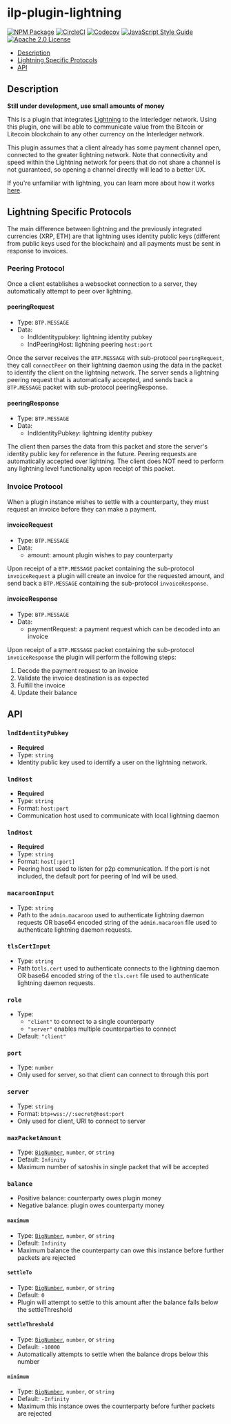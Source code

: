 # ilp-plugin-lightning

[![NPM Package](https://img.shields.io/npm/v/ilp-plugin-lightning/latest.svg?style=flat)](https://npmjs.org/package/ilp-plugin-lightning)
[![CircleCI](https://img.shields.io/circleci/project/github/interledgerjs/ilp-plugin-lightning.svg)](https://circleci.com/gh/interledgerjs/ilp-plugin-lightning)
[![Codecov](https://img.shields.io/codecov/c/github/interledgerjs/ilp-plugin-lightning.svg)](https://codecov.io/gh/interledgerjs/ilp-plugin-lightning)
[![JavaScript Style Guide](https://img.shields.io/badge/code_style-standard-brightgreen.svg)](https://standardjs.com)
[![Apache 2.0 License](https://img.shields.io/github/license/interledgerjs/ilp-plugin-lightning.svg)](https://github.com/interledgerjs/ilp-plugin-lightning/blob/master/LICENSE)

- [Description](#description)
- [Lightning Specific Protocols](#lightning-specific-protocols)
- [API](#api)

## Description

**Still under development, use small amounts of money**

This is a plugin that integrates [Lightning](https://lightning.network/)
to the Interledger network.  Using this plugin, one will be able to
communicate value from the Bitcoin or Litecoin blockchain to any other
currency on the Interledger network.

This plugin assumes that a client already has some payment channel
open, connected to the greater lightning network.  Note that connectivity and speed within the Lightning network for peers that do not share a channel is not guaranteed, so opening a channel directly will lead to a better UX.

If you're unfamiliar with lightning, you can learn more about
how it works [here](https://dev.lightning.community/).


## Lightning Specific Protocols

The main difference between lightning and the previously integrated currencies
(XRP, ETH) are that lightning uses identity public keys (different from public
keys used for the blockchain) and all payments must be sent in response to
invoices.

### Peering Protocol
Once a client establishes a websocket connection to a server, they automatically
attempt to peer over lightning.

#### peeringRequest
- Type: `BTP.MESSAGE`
- Data:
  - lndIdentitypubkey: lightning identity pubkey
  - lndPeeringHost: lightning peering `host:port`

Once the server receives the `BTP.MESSAGE` with sub-protocol `peeringRequest`,
they call `connectPeer` on their lightning daemon using the data in the packet
to identify the client on the lightning network.  The server sends a lightning
peering request that is automatically accepted, and sends back a `BTP.MESSAGE`
packet with sub-protocol peeringResponse.

#### peeringResponse
- Type: `BTP.MESSAGE`
- Data:
  - lndIdentityPubkey: lightning identity pubkey

The client then parses the data from this packet and store the server's
identity public key for reference in the future. Peering requests are
automatically accepted over lightning. The client does NOT need to perform any
lightning level functionality upon receipt of this packet.

### Invoice Protocol
When a plugin instance wishes to settle with a counterparty, they must request
an invoice before they can make a payment.

#### invoiceRequest
- Type: `BTP.MESSAGE`
- Data:
  - amount: amount plugin wishes to pay counterparty

Upon receipt of a `BTP.MESSAGE` packet containing the sub-protocol `invoiceRequest`
a plugin will create an invoice for the requested amount, and send back a
`BTP.MESSAGE` containing the sub-protocol `invoiceResponse`.

#### invoiceResponse
- Type: `BTP.MESSAGE`
- Data:
  - paymentRequest: a payment request which can be decoded into an invoice

Upon receipt of a `BTP.MESSAGE` packet containing the sub-protocol
`invoiceResponse` the plugin will perform the following steps:

1. Decode the payment request to an invoice
2. Validate the invoice destination is as expected
3. Fulfill the invoice
4. Update their balance

## API

### `lndIdentityPubkey`
- **Required**
- Type: `string`
- Identity public key used to identify a user on the lightning network.

### `lndHost`
- **Required**
- Type: `string`
- Format: `host:port`
- Communication host used to communicate with local lightning daemon

### `lndHost`
- **Required**
- Type: `string`
- Format: `host[:port]`
- Peering host used to listen for p2p communication. If the port is not included, the default port for peering of lnd will be used.

### `macaroonInput`
- Type: `string`
- Path to the `admin.macaroon` used to authenticate lightning daemon requests OR base64 encoded string of the `admin.macaroon` file used to authenticate lightning daemon requests.

### `tlsCertInput`
- Type: `string`
- Path to`tls.cert` used to authenticate connects to the lightning daemon OR base64 encoded string of the `tls.cert` file used to authenticate lightning daemon requests.

### `role`
- Type:
  - `"client"` to connect to a single counterparty
  - `"server"` enables multiple counterparties to connect
- Default: `"client"`

### `port`
- Type: `number`
- Only used for server, so that client can connect to through this port

### `server`
- Type: `string`
- Format: `btp+wss://:secret@host:port`
- Only used for client, URI to connect to server

### `maxPacketAmount`
- Type: [`BigNumber`](http://mikemcl.github.io/bignumber.js/), `number`, or
  `string`
- Default: `Infinity`
- Maximum number of satoshis in single packet that will be accepted

### `balance`
- Positive balance: counterparty owes plugin money
- Negative balance: plugin owes counterparty money

#### `maximum`
- Type: [`BigNumber`](http://mikemcl.github.io/bignumber.js/), `number`, or `string`
- Default: `Infinity`
- Maximum balance the counterparty can owe this instance before further packets are rejected

#### `settleTo`
- Type: [`BigNumber`](http://mikemcl.github.io/bignumber.js/), `number`, or `string`
- Default: `0`
- Plugin will attempt to settle to this amount after the balance falls below the settleThreshold

#### `settleThreshold`
- Type: [`BigNumber`](http://mikemcl.github.io/bignumber.js/), `number`, or `string`
- Default: `-10000`
- Automatically attempts to settle when the balance drops below this number

#### `minimum`
- Type: [`BigNumber`](http://mikemcl.github.io/bignumber.js/), `number`, or `string`
- Default: `-Infinity`
- Maximum this instance owes the counterparty before further packets are
  rejected
